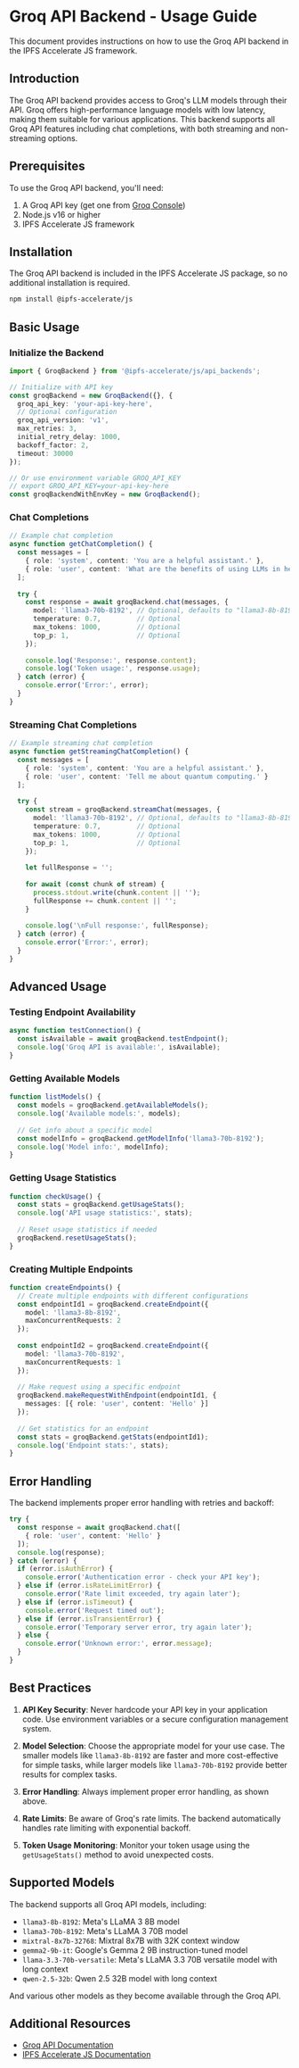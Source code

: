 # Groq API Backend - Usage Guide

This document provides instructions on how to use the Groq API backend in the IPFS Accelerate JS framework.

## Introduction

The Groq API backend provides access to Groq's LLM models through their API. Groq offers high-performance language models with low latency, making them suitable for various applications. This backend supports all Groq API features including chat completions, with both streaming and non-streaming options.

## Prerequisites

To use the Groq API backend, you'll need:

1. A Groq API key (get one from [Groq Console](https://console.groq.com/))
2. Node.js v16 or higher
3. IPFS Accelerate JS framework

## Installation

The Groq API backend is included in the IPFS Accelerate JS package, so no additional installation is required.

```bash
npm install @ipfs-accelerate/js
```

## Basic Usage

### Initialize the Backend

```typescript
import { GroqBackend } from '@ipfs-accelerate/js/api_backends';

// Initialize with API key
const groqBackend = new GroqBackend({}, {
  groq_api_key: 'your-api-key-here',
  // Optional configuration
  groq_api_version: 'v1',
  max_retries: 3,
  initial_retry_delay: 1000,
  backoff_factor: 2,
  timeout: 30000
});

// Or use environment variable GROQ_API_KEY
// export GROQ_API_KEY=your-api-key-here
const groqBackendWithEnvKey = new GroqBackend();
```

### Chat Completions

```typescript
// Example chat completion
async function getChatCompletion() {
  const messages = [
    { role: 'system', content: 'You are a helpful assistant.' },
    { role: 'user', content: 'What are the benefits of using LLMs in healthcare?' }
  ];
  
  try {
    const response = await groqBackend.chat(messages, {
      model: 'llama3-70b-8192', // Optional, defaults to "llama3-8b-8192"
      temperature: 0.7,         // Optional
      max_tokens: 1000,         // Optional
      top_p: 1,                 // Optional
    });
    
    console.log('Response:', response.content);
    console.log('Token usage:', response.usage);
  } catch (error) {
    console.error('Error:', error);
  }
}
```

### Streaming Chat Completions

```typescript
// Example streaming chat completion
async function getStreamingChatCompletion() {
  const messages = [
    { role: 'system', content: 'You are a helpful assistant.' },
    { role: 'user', content: 'Tell me about quantum computing.' }
  ];
  
  try {
    const stream = groqBackend.streamChat(messages, {
      model: 'llama3-70b-8192', // Optional, defaults to "llama3-8b-8192"
      temperature: 0.7,         // Optional
      max_tokens: 1000,         // Optional
      top_p: 1,                 // Optional
    });
    
    let fullResponse = '';
    
    for await (const chunk of stream) {
      process.stdout.write(chunk.content || '');
      fullResponse += chunk.content || '';
    }
    
    console.log('\nFull response:', fullResponse);
  } catch (error) {
    console.error('Error:', error);
  }
}
```

## Advanced Usage

### Testing Endpoint Availability

```typescript
async function testConnection() {
  const isAvailable = await groqBackend.testEndpoint();
  console.log('Groq API is available:', isAvailable);
}
```

### Getting Available Models

```typescript
function listModels() {
  const models = groqBackend.getAvailableModels();
  console.log('Available models:', models);
  
  // Get info about a specific model
  const modelInfo = groqBackend.getModelInfo('llama3-70b-8192');
  console.log('Model info:', modelInfo);
}
```

### Getting Usage Statistics

```typescript
function checkUsage() {
  const stats = groqBackend.getUsageStats();
  console.log('API usage statistics:', stats);
  
  // Reset usage statistics if needed
  groqBackend.resetUsageStats();
}
```

### Creating Multiple Endpoints

```typescript
function createEndpoints() {
  // Create multiple endpoints with different configurations
  const endpointId1 = groqBackend.createEndpoint({
    model: 'llama3-8b-8192',
    maxConcurrentRequests: 2
  });
  
  const endpointId2 = groqBackend.createEndpoint({
    model: 'llama3-70b-8192',
    maxConcurrentRequests: 1
  });
  
  // Make request using a specific endpoint
  groqBackend.makeRequestWithEndpoint(endpointId1, {
    messages: [{ role: 'user', content: 'Hello' }]
  });
  
  // Get statistics for an endpoint
  const stats = groqBackend.getStats(endpointId1);
  console.log('Endpoint stats:', stats);
}
```

## Error Handling

The backend implements proper error handling with retries and backoff:

```typescript
try {
  const response = await groqBackend.chat([
    { role: 'user', content: 'Hello' }
  ]);
  console.log(response);
} catch (error) {
  if (error.isAuthError) {
    console.error('Authentication error - check your API key');
  } else if (error.isRateLimitError) {
    console.error('Rate limit exceeded, try again later');
  } else if (error.isTimeout) {
    console.error('Request timed out');
  } else if (error.isTransientError) {
    console.error('Temporary server error, try again later');
  } else {
    console.error('Unknown error:', error.message);
  }
}
```

## Best Practices

1. **API Key Security**: Never hardcode your API key in your application code. Use environment variables or a secure configuration management system.

2. **Model Selection**: Choose the appropriate model for your use case. The smaller models like `llama3-8b-8192` are faster and more cost-effective for simple tasks, while larger models like `llama3-70b-8192` provide better results for complex tasks.

3. **Error Handling**: Always implement proper error handling, as shown above.

4. **Rate Limits**: Be aware of Groq's rate limits. The backend automatically handles rate limiting with exponential backoff.

5. **Token Usage Monitoring**: Monitor your token usage using the `getUsageStats()` method to avoid unexpected costs.

## Supported Models

The backend supports all Groq API models, including:

- `llama3-8b-8192`: Meta's LLaMA 3 8B model
- `llama3-70b-8192`: Meta's LLaMA 3 70B model
- `mixtral-8x7b-32768`: Mixtral 8x7B with 32K context window
- `gemma2-9b-it`: Google's Gemma 2 9B instruction-tuned model
- `llama-3.3-70b-versatile`: Meta's LLaMA 3.3 70B versatile model with long context
- `qwen-2.5-32b`: Qwen 2.5 32B model with long context

And various other models as they become available through the Groq API.

## Additional Resources

- [Groq API Documentation](https://console.groq.com/docs/quickstart)
- [IPFS Accelerate JS Documentation](https://github.com/your-org/ipfs-accelerate-js)